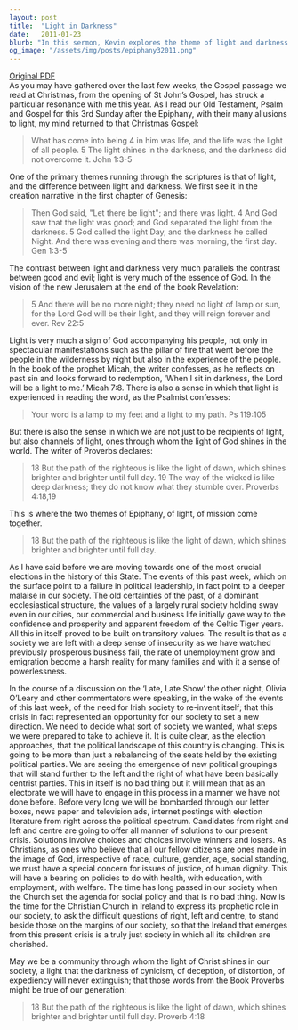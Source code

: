 ```yaml
---
layout: post
title:  "Light in Darkness"
date:   2011-01-23
blurb: "In this sermon, Kevin explores the theme of light and darkness in the scriptures, and how it parallels the contrast between good and evil. He highlights the role of light as a sign of God's presence and the call for Christians to be channels of this light. He also discusses the societal changes in Ireland and challenges the Christian community to be a beacon of light and justice in the midst of these changes."
og_image: "/assets/img/posts/epiphany32011.png"
---
```

[Original PDF](/assets/pdf/epiphany32011.pdf)    
As you may have gathered over the last few weeks, the Gospel passage we read at Christmas, from the opening of St John’s Gospel, has struck a particular resonance with me this year. As I read our Old Testament, Psalm and Gospel for this 3rd Sunday after the Epiphany, with their many allusions to light, my mind returned to that Christmas Gospel:

> What has come into being 4 in him was life, and the life was the light of all people. 5 The light shines in the darkness, and the darkness did not overcome it. John 1:3-5

One of the primary themes running through the scriptures is that of light, and the difference between light and darkness. We first see it in the creation narrative in the first chapter of Genesis:

> Then God said, "Let there be light"; and there was light. 4 And God saw that the light was good; and God separated the light from the darkness. 5 God called the light Day, and the darkness he called Night. And there was evening and there was morning, the first day. Gen 1:3-5

The contrast between light and darkness very much parallels the contrast between good and evil; light is very much of the essence of God. In the vision of the new Jerusalem at the end of the book Revelation:

> 5 And there will be no more night; they need no light of lamp or sun, for the Lord God will be their light, and they will reign forever and ever. Rev 22:5

Light is very much a sign of God accompanying his people, not only in spectacular manifestations such as the pillar of fire that went before the people in the wilderness by night but also in the experience of the people. In the book of the prophet Micah, the writer confesses, as he reflects on past sin and looks forward to redemption, ‘When I sit in darkness, the Lord will be a light to me.’ Micah 7:8. There is also a sense in which that light is experienced in reading the word, as the Psalmist confesses:

> Your word is a lamp to my feet and a light to my path. Ps 119:105

But there is also the sense in which we are not just to be recipients of light, but also channels of light, ones through whom the light of God shines in the world. The writer of Proverbs declares:

> 18 But the path of the righteous is like the light of dawn, which shines brighter and brighter until full day. 19 The way of the wicked is like deep darkness; they do not know what they stumble over. Proverbs 4:18,19

This is where the two themes of Epiphany, of light, of mission come together.

> 18 But the path of the righteous is like the light of dawn, which shines brighter and brighter until full day.

As I have said before we are moving towards one of the most crucial elections in the history of this State. The events of this past week, which on the surface point to a failure in political leadership, in fact point to a deeper malaise in our society. The old certainties of the past, of a dominant ecclesiastical structure, the values of a largely rural society holding sway even in our cities, our commercial and business life initially gave way to the confidence and prosperity and apparent freedom of the Celtic Tiger years. All this in itself proved to be built on transitory values. The result is that as a society we are left with a deep sense of insecurity as we have watched previously prosperous business fail, the rate of unemployment grow and emigration become a harsh reality for many families and with it a sense of powerlessness.

In the course of a discussion on the ‘Late, Late Show’ the other night, Olivia O’Leary and other commentators were speaking, in the wake of the events of this last week, of the need for Irish society to re-invent itself; that this crisis in fact represented an opportunity for our society to set a new direction. We need to decide what sort of society we wanted, what steps we were prepared to take to achieve it. It is quite clear, as the election approaches, that the political landscape of this country is changing. This is going to be more than just a rebalancing of the seats held by the existing political parties. We are seeing the emergence of new political groupings that will stand further to the left and the right of what have been basically centrist parties. This in itself is no bad thing but it will mean that as an electorate we will have to engage in this process in a manner we have not done before. Before very long we will be bombarded through our letter boxes, news paper and television ads, internet postings with election literature from right across the political spectrum. Candidates from right and left and centre are going to offer all manner of solutions to our present crisis. Solutions involve choices and choices involve winners and losers. As Christians, as ones who believe that all our fellow citizens are ones made in the image of God, irrespective of race, culture, gender, age, social standing, we must have a special concern for issues of justice, of human dignity. This will have a bearing on policies to do with health, with education, with employment, with welfare. The time has long passed in our society when the Church set the agenda for social policy and that is no bad thing. Now is the time for the Christian Church in Ireland to express its prophetic role in our society, to ask the difficult questions of right, left and centre, to stand beside those on the margins of our society, so that the Ireland that emerges from this present crisis is a truly just society in which all its children are cherished.

May we be a community through whom the light of Christ shines in our society, a light that the darkness of cynicism, of deception, of distortion, of expediency will never extinguish; that those words from the Book Proverbs might be true of our generation:

> 18 But the path of the righteous is like the light of dawn, which shines brighter and brighter until full day. Proverb 4:18
